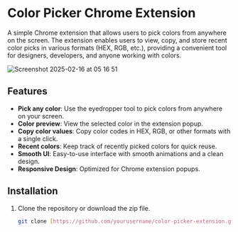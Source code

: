 # Color Picker Chrome Extension

A simple Chrome extension that allows users to pick colors from anywhere on the screen. The extension enables users to view, copy, and store recent color picks in various formats (HEX, RGB, etc.), providing a convenient tool for designers, developers, and anyone working with colors.


![Screenshot 2025-02-16 at 05 16 51](https://github.com/user-attachments/assets/16be6732-f150-4fd6-ad35-d8fc211b02aa)


## Features

- **Pick any color**: Use the eyedropper tool to pick colors from anywhere on your screen.
- **Color preview**: View the selected color in the extension popup.
- **Copy color values**: Copy color codes in HEX, RGB, or other formats with a single click.
- **Recent colors**: Keep track of recently picked colors for quick reuse.
- **Smooth UI**: Easy-to-use interface with smooth animations and a clean design.
- **Responsive Design**: Optimized for Chrome extension popups.

## Installation

1. Clone the repository or download the zip file.
   ```bash
   git clone [https://github.com/yourusername/color-picker-extension.git](https://github.com/SethumR/Colour-Picker-Extention.git)
